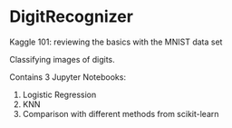 # DigitRecognizer
Kaggle 101: reviewing the basics with the MNIST data set

Classifying images of digits. 

Contains 3 Jupyter Notebooks:
1) Logistic Regression
2) KNN
3) Comparison with different methods from scikit-learn
